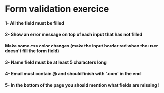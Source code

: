 # Form validation exercice

#### 1- All the field must be filled
#### 2- Show an error message on top of each input that has not filled
#### Make some css color changes (make the input border red when the user doesn't fill the form field)
#### 3- Name field must be at least 5 characters long
#### 4- Email must contain @ and should finish with '.com' in the end

#### 5- In the bottom of the page you should mention what fields are missing !
